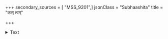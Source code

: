 +++
secondary_sources = [ "MSS_9201",]
jsonClass = "Subhaashita"
title = "कस् त्वम्"

+++

<details><summary>Text</summary>

कस् त्वं भोः, कविरस्मि, तत् किमु सखे क्षीणोऽस्य, नाहारतो धिग् देशं गुणिनोऽपि, दुर्मतिरियं देशं न मामेव धिक्।  
पाकार्थी क्षुधितो यदैव विदधे पाकाय दुद्धिं तदा विन्ध्ये नेन्धनमम्बुधौ न सलिलं नान्नं धरित्रीतले॥
</details>
